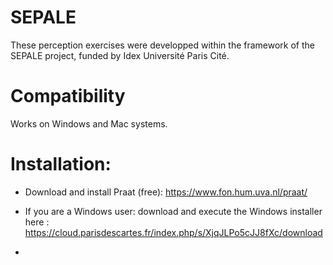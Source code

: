 # SEPALE
These perception exercises were developped within the framework of the SEPALE project, funded by Idex Université Paris Cité. 
# Compatibility
Works on Windows and Mac systems.
# Installation:
- Download and install Praat (free): https://www.fon.hum.uva.nl/praat/
- If you are a Windows user: download and execute the Windows installer here : https://cloud.parisdescartes.fr/index.php/s/XjqJLPo5cJJ8fXc/download


- 

